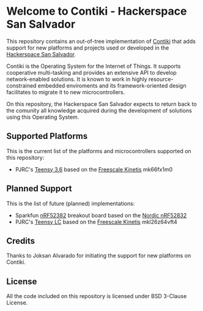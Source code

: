 Welcome to Contiki - Hackerspace San Salvador
===================
This repository contains an out-of-tree implementation of [Contiki](http://www.contiki-os.org/) that 
adds support for new platforms and projects used or developed in the [Hackerspace San Salvador](http://hackerspace.teubi.co/wiki/).

Contiki is the Operating System for the Internet of Things. It supports cooperative multi-tasking and provides an extensive API to develop network-enabled solutions. It is known to work in highly resource-constrained embedded enviroments and its framework-oriented design facilitates to migrate it to new microcontrollers.

On this repository, the Hackerspace San Salvador expects to return back to the comunity all knowledge acquired during the development of solutions using this Operating System.

## Supported Platforms
This is the current list of the platforms and microcontrollers supported
on this repository:

- PJRC's [Teensy 3.6](https://www.pjrc.com/store/teensy36.html) based on the [Freescale Kinetis](http://www.nxp.com/products/microcontrollers-and-processors/arm-processors/kinetis-cortex-m-mcus/k-series-performance-m4:KINETIS_K_SERIES) mk66fx1m0

## Planned Support
This is the list of future (planned) implementations:
- Sparkfun [nRF52382](https://www.sparkfun.com/products/13990) breakout board based on the [Nordic nRF52832](https://www.nordicsemi.com/eng/Products/Bluetooth-low-energy/nRF52832)
- PJRC's [Teensy LC](https://www.pjrc.com/store/teensy36.html) based on the [Freescale Kinetis](http://www.nxp.com/products/microcontrollers-and-processors/arm-processors/kinetis-cortex-m-mcus/k-series-performance-m4:KINETIS_K_SERIES) mkl26z64vft4

## Credits
Thanks to Joksan Alvarado for initiating the support for new platforms on Contiki.

## License
All the code included on this repository is licensed under BSD 3-Clause License.